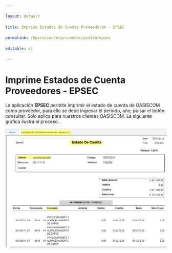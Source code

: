 ```yaml
---

layout: default

title: Imprime Estados de Cuenta Proveedores - EPSEC

permalink: /Operacion/erp/cuentas/psaldo/epsec

editable: si

---
```




# Imprime Estados de Cuenta Proveedores - EPSEC



La aplicación **EPSEC** permite imprimir el estado de cuenta de OASISCOM como proveedor, para ello se debe ingresar el periodo, año; pulsar el botón consultar. Solo aplica para nuestros clientes OASISCOM.
La siguiente grafica ilustra el proceso.
.  



![](epsec1.png)





